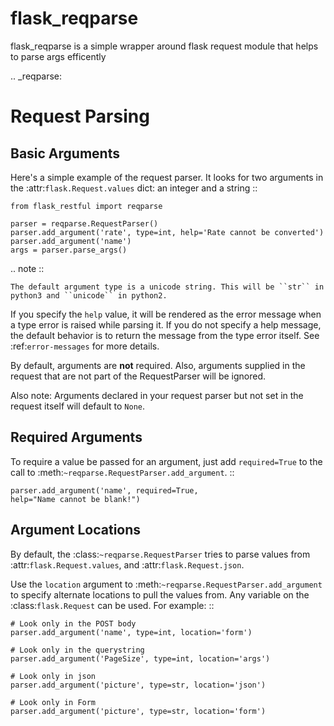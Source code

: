 # flask_reqparse

flask_reqparse is a simple wrapper around flask request module that helps to parse args efficently

.. _reqparse:

Request Parsing
===============

Basic Arguments
---------------

Here's a simple example of the request parser. It looks for two arguments in
the :attr:`flask.Request.values` dict: an integer and a string ::

    from flask_restful import reqparse

    parser = reqparse.RequestParser()
    parser.add_argument('rate', type=int, help='Rate cannot be converted')
    parser.add_argument('name')
    args = parser.parse_args()

.. note ::

    The default argument type is a unicode string. This will be ``str`` in
    python3 and ``unicode`` in python2.

If you specify the ``help`` value, it will be rendered as the error message
when a type error is raised while parsing it.  If you do not specify a help
message, the default behavior is to return the message from the type error
itself. See :ref:`error-messages` for more details.

By default, arguments are **not** required.  Also, arguments supplied in the
request that are not part of the RequestParser will be ignored.

Also note: Arguments declared in your request parser but not set in
the request itself will default to ``None``.

Required Arguments
------------------

To require a value be passed for an argument, just add ``required=True`` to
the call to :meth:`~reqparse.RequestParser.add_argument`. ::

    parser.add_argument('name', required=True,
    help="Name cannot be blank!")

Argument Locations
------------------

By default, the :class:`~reqparse.RequestParser` tries to parse values from
:attr:`flask.Request.values`, and :attr:`flask.Request.json`.

Use the ``location`` argument to :meth:`~reqparse.RequestParser.add_argument`
to specify alternate locations to pull the values from. Any variable on the
:class:`flask.Request` can be used. For example: ::

    # Look only in the POST body
    parser.add_argument('name', type=int, location='form')

    # Look only in the querystring
    parser.add_argument('PageSize', type=int, location='args')

    # Look only in json
    parser.add_argument('picture', type=str, location='json')

    # Look only in Form
    parser.add_argument('picture', type=str, location='form')
